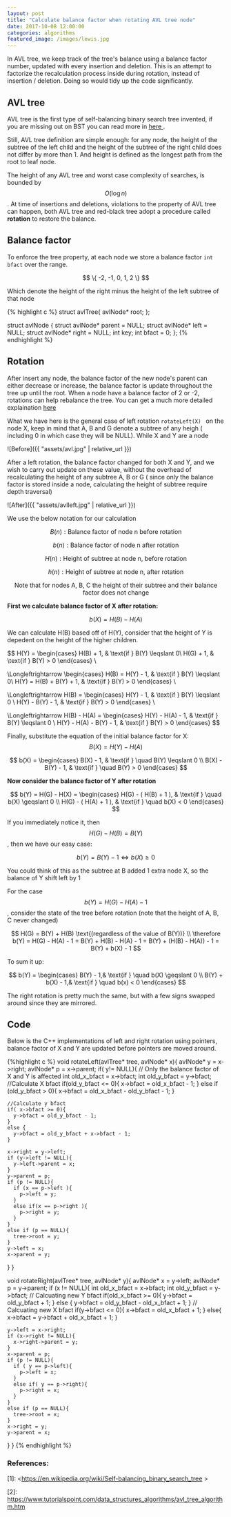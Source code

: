 ```yaml
---
layout: post
title: "Calculate balance factor when rotating AVL tree node"
date: 2017-10-08 12:00:00
categories: algorithms
featured_image: /images/lewis.jpg
---
```


In AVL tree, we keep track of the tree's balance using a balance factor number, updated with every insertion and deletion. This is an attempt to factorize the recalculation process inside during rotation, instead of insertion / deletion. Doing so would tidy up the code significantly.

## AVL tree

AVL tree is the first type of self-balancing binary search tree invented, if you are missing out on BST you can read more in [ here ][1].

Still, AVL tree definition are simple enough: for any node, the height of the subtree of the left child and the height of the subtree of the right child does not differ by more than 1. And height is defined as the longest path from the root to leaf node.

The height of any AVL tree and worst case complexity of searches, is bounded by $$ O(\log n) $$. At time of insertions and deletions, violations to the property of AVL tree can happen, both AVL tree and red-black tree adopt a procedure called **rotation** to restore the balance.

## Balance factor

To enforce the tree property, at each node we store a balance factor ```int bfact``` over the range.
<center> $$ \{ -2, -1, 0, 1, 2 \} $$</center>

Which denote the height of the right minus the height of the left subtree of that node


{% highlight c %}
struct avlTree{
  avlNode* root;
};

struct avlNode {
  struct avlNode* parent = NULL;
  struct avlNode* left = NULL;
  struct avlNode* right = NULL;
  int key;
  int bfact = 0;
};
{% endhighlight %}

## Rotation

After insert any node, the balance factor of the new node's parent can either decrease or increase, the balance factor is update throughout the tree up until the root.
When a node have a balance factor of 2 or -2, rotations can help rebalance the tree. You can get a much more detailed explaination [here][2]

What we have here is the general case of left rotation ```rotateLeft(X) ``` on the node X, keep in mind that A, B and G denote a subtree of any heigh ( including 0 in which case they will be NULL). While X and Y are a node

![Before]({{ "assets/avl.jpg" | relative_url }})

After a left rotation, the balance factor changed for both X and Y, and we wish to carry out update on these value, without the overhead of recalculating the height of any subtree A, B or G ( since only the balance factor is stored inside a node, calculating the height of subtree require depth traversal)

![After]({{ "assets/avlleft.jpg" | relative_url }})

We use the below notation for our calculation

$$ B(n) : \text{Balance factor of node n before rotation} $$

$$ b(n) : \text{Balance factor of node n after rotation} $$

$$ H(n) : \text{Height of subtree at node n, before rotation} $$

$$ h(n) : \text{Height of subtree at node n, after rotation} $$

$$ \text{ Note that for nodes A, B, C the height of their subtree and their balance factor does not change } $$

**First we calculate balance factor of X after rotation:**

$$ b(X) = H(B) - H(A) $$

We can calculate H(B) based off of H(Y), consider that the height of Y is depedent on the height of the higher children.

$$ H(Y) =
\begin{cases}
	H(B) + 1, & \text{if } B(Y) \leqslant 0\\
	H(G) + 1, & \text{if } B(Y) > 0
\end{cases}
\\

\Longleftrightarrow
\begin{cases}
	H(B) = H(Y) - 1, & \text{if } B(Y) \leqslant 0\\
	H(Y) = H(B) + B(Y) + 1, & \text{if } B(Y) > 0
\end{cases}
\\

\Longleftrightarrow H(B) =
\begin{cases}
	H(Y) - 1, & \text{if } B(Y) \leqslant 0 \\
	H(Y) - B(Y) - 1, & \text{if } B(Y) > 0
\end{cases}
\\

\Longleftrightarrow H(B) - H(A) =
\begin{cases}
	H(Y) - H(A) - 1, & \text{if } B(Y) \leqslant 0 \\
	H(Y) - H(A) - B(Y) - 1, & \text{if } B(Y) > 0
\end{cases}
$$

Finally, substitute the equation of the initial balance factor for X: $$ B(X) = H(Y) - H(A) $$

$$
b(X) =
\begin{cases}
	B(X) - 1,				& \text{if } \quad B(Y) \leqslant 0 \\
	B(X) - B(Y) - 1,	& \text{if } \quad B(Y) > 0
\end{cases}
$$

**Now consider the balance factor of Y after rotation**

$$ b(Y) = H(G) - H(X) =
\begin{cases}
 	H(G) - ( H(B) + 1 ), & \text{if } \quad b(X) \geqslant 0 \\
 	H(G) - ( H(A) + 1 ), & \text{if } \quad b(X) < 0
\end{cases}
$$

If you immediately notice it, then $$ H(G) - H(B) = B(Y) $$, then we have our easy case:

$$ b(Y) = B(Y) - 1 \Longleftrightarrow b(X) \geqslant 0 $$

You could think of this as the subtree at B added 1 extra node X, so the balance of Y shift left by 1

For the case $$ b(Y) = H(G) - H(A) - 1 $$, consider the state of the tree before rotation (note that the height of A, B, C never changed)

$$
H(G) = B(Y) + H(B) \text{(regardless of the value of B(Y))} \\
\therefore b(Y) = H(G) - H(A) - 1 = B(Y) + H(B) - H(A) - 1 = B(Y) + (H(B) - H(A)) - 1 = B(Y) + b(X) - 1
$$

To sum it up:

$$ b(Y) =
\begin{cases}
	B(Y) - 1,& \text{if } \quad b(X) \geqslant 0 \\
	B(Y) + b(X) - 1,& \text{if } \quad b(x) < 0
\end{cases}
$$

The right rotation is pretty much the same, but with a few signs swapped around since they are mirrored.

## Code
Below is the C++ implementations of left and right rotation using pointers, balance factor of X and Y are updated before pointers are moved around.

{%highlight c %}
void rotateLeft(avlTree* tree, avlNode* x){
  avlNode* y = x->right;
  avlNode* p = x->parent;
  if( y!= NULL){
    // Only the balance factor of X and Y is affected
    int old_x_bfact = x->bfact;
    int old_y_bfact = y->bfact;
    //Calculate X bfact
    if(old_y_bfact <= 0){
      x->bfact = old_x_bfact - 1;
    }
    else if (old_y_bfact > 0){
      x->bfact = old_x_bfact - old_y_bfact - 1;
    }

    //Calculate y bfact
    if( x->bfact >= 0){
      y->bfact = old_y_bfact - 1;
    }
    else {
      y->bfact = old_y_bfact + x->bfact - 1;
    }

    x->right = y->left;
    if (y->left != NULL){
      y->left->parent = x;
    }
    y->parent = p;
    if (p != NULL){
      if (x == p->left ){
        p->left = y;
      }
      else if(x == p->right ){
        p->right = y;
      }
    }
    else if (p == NULL){
      tree->root = y;
    }
    y->left = x;
    x->parent = y;
  }
}

void rotateRight(avlTree* tree, avlNode* y){
  avlNode* x = y->left;
  avlNode* p = y->parent;
  if (x != NULL){
    int old_x_bfact = x->bfact;
    int old_y_bfact = y->bfact;
    // Calcuating new Y bfact
    if(old_x_bfact >= 0){
      y->bfact = old_y_bfact + 1;
    }
    else {
      y->bfact = old_y_bfact - old_x_bfact + 1;
    }
    // Calcuating new X bfact
    if(y->bfact <= 0){
      x->bfact = old_x_bfact + 1;
    }
    else{
      x->bfact = y->bfact + old_x_bfact + 1;
    }

    y->left = x->right;
    if (x->right != NULL){
      x->right->parent = y;
    }
    x->parent = p;
    if (p != NULL){
      if ( y == p->left){
        p->left = x;
      }
      else if( y == p->right){
        p->right = x;
      }
    }
    else if (p == NULL){
      tree->root = x;
    }
    x->right = y;
    y->parent = x;
  }
}
{% endhighlight %}


### References:

[1]: https://en.wikipedia.org/wiki/Self-balancing_binary_search_tree "Self-balancing BST"
[2]: https://www.tutorialspoint.com/data_structures_algorithms/avl_tree_algorithm.htm "AVL tree procedures"

\[1\]: <https://en.wikipedia.org/wiki/Self-balancing_binary_search_tree >

\[2\]: <https://www.tutorialspoint.com/data_structures_algorithms/avl_tree_algorithm.htm>